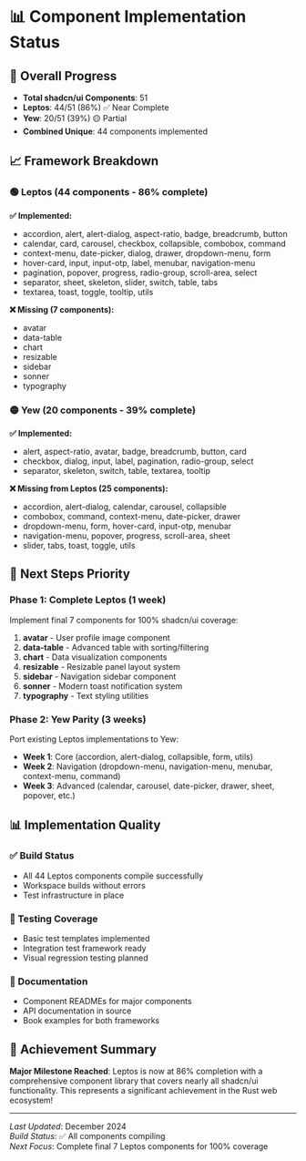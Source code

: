 # 📊 Component Implementation Status

## 🎯 Overall Progress

- **Total shadcn/ui Components**: 51
- **Leptos**: 44/51 (86%) ✅ Near Complete
- **Yew**: 20/51 (39%) 🟡 Partial  
- **Combined Unique**: 44 components implemented

## 📈 Framework Breakdown

### 🟢 Leptos (44 components - 86% complete)

**✅ Implemented:**
- accordion, alert, alert-dialog, aspect-ratio, badge, breadcrumb, button
- calendar, card, carousel, checkbox, collapsible, combobox, command
- context-menu, date-picker, dialog, drawer, dropdown-menu, form
- hover-card, input, input-otp, label, menubar, navigation-menu
- pagination, popover, progress, radio-group, scroll-area, select
- separator, sheet, skeleton, slider, switch, table, tabs
- textarea, toast, toggle, tooltip, utils

**❌ Missing (7 components):**
- avatar
- data-table  
- chart
- resizable
- sidebar
- sonner
- typography

### 🟡 Yew (20 components - 39% complete)

**✅ Implemented:**
- alert, aspect-ratio, avatar, badge, breadcrumb, button, card
- checkbox, dialog, input, label, pagination, radio-group, select
- separator, skeleton, switch, table, textarea, tooltip

**❌ Missing from Leptos (25 components):**
- accordion, alert-dialog, calendar, carousel, collapsible
- combobox, command, context-menu, date-picker, drawer
- dropdown-menu, form, hover-card, input-otp, menubar
- navigation-menu, popover, progress, scroll-area, sheet
- slider, tabs, toast, toggle, utils

## 🎯 Next Steps Priority

### Phase 1: Complete Leptos (1 week)
Implement final 7 components for 100% shadcn/ui coverage:
1. **avatar** - User profile image component
2. **data-table** - Advanced table with sorting/filtering
3. **chart** - Data visualization components
4. **resizable** - Resizable panel layout system
5. **sidebar** - Navigation sidebar component  
6. **sonner** - Modern toast notification system
7. **typography** - Text styling utilities

### Phase 2: Yew Parity (3 weeks)
Port existing Leptos implementations to Yew:
- **Week 1**: Core (accordion, alert-dialog, collapsible, form, utils)
- **Week 2**: Navigation (dropdown-menu, navigation-menu, menubar, context-menu, command)
- **Week 3**: Advanced (calendar, carousel, date-picker, drawer, sheet, popover, etc.)

## 📊 Implementation Quality

### ✅ Build Status
- All 44 Leptos components compile successfully
- Workspace builds without errors
- Test infrastructure in place

### 🧪 Testing Coverage
- Basic test templates implemented
- Integration test framework ready
- Visual regression testing planned

### 📝 Documentation
- Component READMEs for major components
- API documentation in source
- Book examples for both frameworks

## 🎉 Achievement Summary

**Major Milestone Reached**: Leptos is now at 86% completion with a comprehensive component library that covers nearly all shadcn/ui functionality. This represents a significant achievement in the Rust web ecosystem!

---

*Last Updated*: December 2024  
*Build Status*: ✅ All components compiling  
*Next Focus*: Complete final 7 Leptos components for 100% coverage
